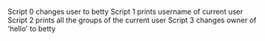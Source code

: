 Script 0 changes user to betty
Script 1 prints username of current user
Script 2 prints all the groups of the current user
Script 3 changes owner of 'hello' to betty
